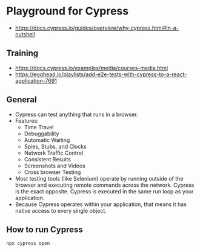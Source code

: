 # Playground for Cypress
* https://docs.cypress.io/guides/overview/why-cypress.html#In-a-nutshell


## Training
* https://docs.cypress.io/examples/media/courses-media.html
* https://egghead.io/playlists/add-e2e-tests-with-cypress-to-a-react-application-7691


## General
* Cypress can test anything that runs in a browser.
* Features: 
    * Time Travel
    * Debuggability
    * Automatic Waiting
    * Spies, Stubs, and Clocks
    * Network Traffic Control
    * Consistent Results
    * Screenshots and Videos
    * Cross browser Testing
* Most testing tools (like Selenium) operate by running outside of the browser and executing remote commands across the network. Cypress is the exact opposite. Cypress is executed in the same run loop as your application.
* Because Cypress operates within your application, that means it has native access to every single object.

## How to run Cypress
`npx cypress open`
